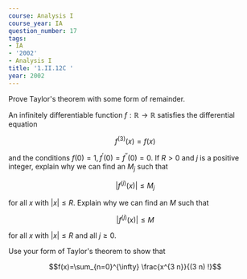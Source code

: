 ```yaml
---
course: Analysis I
course_year: IA
question_number: 17
tags:
- IA
- '2002'
- Analysis I
title: '1.II.12C '
year: 2002
---
```



Prove Taylor's theorem with some form of remainder.

An infinitely differentiable function $f: \mathbb{R} \rightarrow \mathbb{R}$ satisfies the differential equation

$$f^{(3)}(x)=f(x)$$

and the conditions $f(0)=1, f^{\prime}(0)=f^{\prime \prime}(0)=0$. If $R>0$ and $j$ is a positive integer, explain why we can find an $M_{j}$ such that

$$\left|f^{(j)}(x)\right| \leqslant M_{j}$$

for all $x$ with $|x| \leqslant R$. Explain why we can find an $M$ such that

$$\left|f^{(j)}(x)\right| \leqslant M$$

for all $x$ with $|x| \leqslant R$ and all $j \geqslant 0$.

Use your form of Taylor's theorem to show that

$$f(x)=\sum_{n=0}^{\infty} \frac{x^{3 n}}{(3 n) !}$$